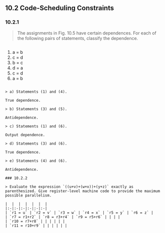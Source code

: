 ## 10.2 Code-Scheduling Constraints

### 10.2.1

> The assignments in Fig. 10.5 have certain dependences. For each of the following pairs of statements, classify the dependence.

> ```
1) a = b
2) c = d
3) b = c
4) d = a
5) c = d
6) a = b
```

> a) Statements (1) and (4).

True dependence.

> b) Statements (3) and (5).

Antidependence.

> c) Statements (1) and (6).

Output dependence.

> d) Statements (3) and (6).

True dependence.

> e) Statements (4) and (6).

Antidependence.

### 10.2.2

> Evaluate the expression `((u+v)+(w+x))+(y+z)` exactly as parenthesized. Give register-level machine code to provide the maximum possible parallelism.

|  |  |  |  |  |  |
|:-|:-|:-|:-|:-|:-|
| `r1 = u` | `r2 = v` | `r3 = w` | `r4 = x` | `r5 = y` | `r6 = z` |
| `r7 = r1+r2` | `r8 = r3+r4` | `r9 = r5+r6` | | | |
| `r10 = r7+r8` | | | | | |
| `r11 = r10+r9` | | | | | |
